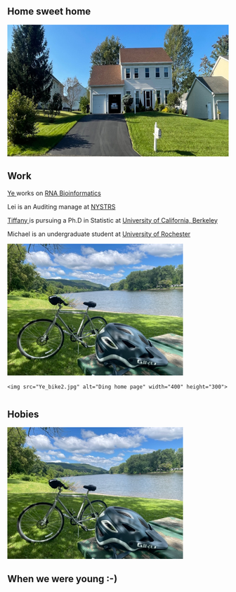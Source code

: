 
<html>
<body>
<h2> <b> Home sweet home </b> </h2>


<img src="House_19Runnel.jpg" alt="Ding home page" width="1200" height="300">



<h2> <b> Work </b> </h2>
<p> <a href="https://www.albany.edu/sph/faculty/ye-ding" > Ye </a>  works on <a href="https://sfoldrna.github.io"> RNA Bioinformatics </a></p>
<p> Lei is an Auditing manage at <a href="https://www.nystrs.org"> NYSTRS </a></p> 
<p> <a href="https://tiffanyding.github.io"> Tiffany  </a> is pursuing a Ph.D in Statistic at 
   <a href="https://statistics.berkeley.edu"> University of California, Berkeley  </a> </p>
<p> Michael is an undergraduate student at <a href="https://www.rochester.edu "> University of Rochester </a> </p>

<table>
  <tr>
    <img src="Ye_bike2.jpg" alt="Ding home page" width="400" height="300">
  
    <img src="Ye_bike2.jpg" alt="Ding home page" width="400" height="300">
  </tr>
</table>
  
<h2> <b> Hobies </b> </h2>
<img src="Ye_bike2.jpg" alt="Ding home page" width="400" height="300">

<h2> <b> When we were young :-) </b> </h2>

</body>
</html>
